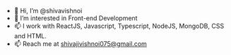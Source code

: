 - 👋 Hi, I’m @shivavishnoi
- 👀 I’m interested in Front-end Development
- 📫 I work with ReactJS, Javascript, Typescript, NodeJS, MongoDB, CSS and HTML.
- 📫 Reach me at shivajivishnoi075@gmail.com

<!---
shivavishnoi/shivavishnoi is a ✨ special ✨ repository because its `README.md` (this file) appears on your GitHub profile.
You can click the Preview link to take a look at your changes.
--->
